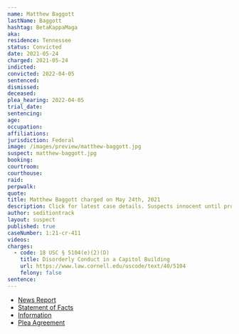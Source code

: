 ```yaml
---
name: Matthew Baggott
lastName: Baggott
hashtag: BetaKappaMaga
aka:
residence: Tennessee
status: Convicted
date: 2021-05-24
charged: 2021-05-24
indicted:
convicted: 2022-04-05
sentenced:
dismissed:
deceased:
plea_hearing: 2022-04-05
trial_date:
sentencing:
age:
occupation:
affiliations:
jurisdiction: Federal
image: /images/preview/matthew-baggott.jpg
suspect: matthew-baggott.jpg
booking:
courtroom:
courthouse:
raid:
perpwalk:
quote:
title: Matthew Baggott charged on May 24th, 2021
description: Click for latest case details. Suspects innocent until proven guilty.
author: seditiontrack
layout: suspect
published: true
caseNumber: 1:21-cr-411
videos:
charges:
  - code: 18 USC § 5104(e)(2)(D)
    title: Disorderly Conduct in a Capitol Building
    url: https://www.law.cornell.edu/uscode/text/40/5104
    felony: false
sentence:
---
```


- [News Report](https://www.wsmv.com/news/two-middle-tennessee-residents-arrested-for-role-in-us-capitol-riot/article_8f4af518-c4c0-11eb-be8e-af86539b82fc.html)
- [Statement of Facts](https://www.justice.gov/usao-dc/case-multi-defendant/file/1490701/download)
- [Information](https://www.justice.gov/usao-dc/case-multi-defendant/file/1459396/download)
- [Plea Agreement](https://www.justice.gov/usao-dc/case-multi-defendant/file/1490696/download)
